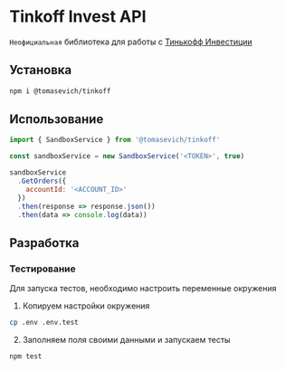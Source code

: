 # Tinkoff Invest API

`Неофициальная` библиотека для работы с [Тинькофф Инвестиции](https://www.tinkoff.ru/invest/)

## Установка

```sh
npm i @tomasevich/tinkoff
```

## Использование

```js
import { SandboxService } from '@tomasevich/tinkoff'

const sandboxService = new SandboxService('<TOKEN>', true)

sandboxService
  .GetOrders({
    accountId: '<ACCOUNT_ID>'
  })
  .then(response => response.json())
  .then(data => console.log(data))
```

## Разработка

### Тестирование

Для запуска тестов, необходимо настроить переменные окружения

1. Копируем настройки окружения

```sh
cp .env .env.test
```

2. Заполняем поля своими данными и запускаем тесты

```sh
npm test
```
